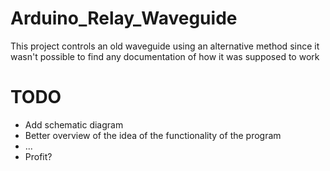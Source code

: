 # Arduino_Relay_Waveguide

This project controls an old waveguide using an alternative method since it wasn't possible to find any documentation of how it was supposed to work

# TODO
-  Add schematic diagram
-  Better overview of the idea of the functionality of the program
-  ...
-  Profit?
